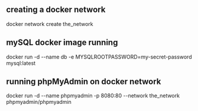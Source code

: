 ##  creating a docker network
docker network create the_network

## mySQL docker image running
docker run -d --name db -e MYSQLROOTPASSWORD=my-secret-password mysql:latest

## running phpMyAdmin on docker network
docker run -d --name phpmyadmin -p 8080:80 --network the_network phpmyadmin/phpmyadmin

